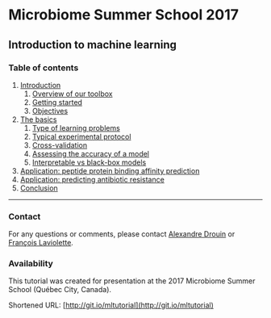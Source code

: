 # Microbiome Summer School 2017
## Introduction to machine learning

### Table of contents
1. [Introduction](sections/introduction/)
    1. [Overview of our toolbox](sections/introduction/#overview-of-our-toolbox)
    2. [Getting started](sections/introduction/#getting-started)
    3. [Objectives](sections/introduction/#objectives)
2. [The basics](sections/basics/)
    1. [Type of learning problems](sections/basics/#type-of-learning-problems)
    2. [Typical experimental protocol](sections/basics/#typical-experimental-protocol)
    3. [Cross-validation](sections/basics/#cross-validation)
    4. [Assessing the accuracy of a model](sections/basics/#assessing-the-accuracy-of-a-model)
    5. [Interpretable vs black-box models](sections/basics/#interpretable-vs-black-box-models)
3. [Application: peptide protein binding affinity prediction](sections/application_peptides/)
4. [Application: predicting antibiotic resistance](sections/application_antibiotics/)
5. [Conclusion](sections/conclusion/)

---

### Contact

For any questions or comments, please contact [Alexandre Drouin](mailto:alexandre.drouin.8@ulaval.ca) or [François Laviolette](mailto:francois.laviolette@ift.ulaval.ca).


### Availability

This tutorial was created for presentation at the 2017 Microbiome Summer School (Québec City, Canada).

Shortened URL: [http://git.io/mltutorial](http://git.io/mltutorial)
